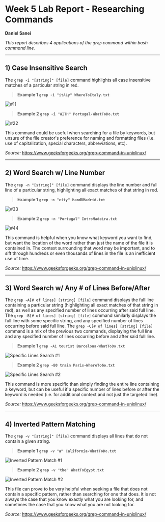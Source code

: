 # Week 5 Lab Report - Researching Commands
**Daniel Sanei**

*This report describes 4 applications of the `grep` command within bash command line.*

---
## 1) Case Insensitive Search
The `grep -i "[string]" [file]` command highlights all case insensitive matches of a particular string in red.

> **Example 1 `grep -i "itALy" WhereToItaly.txt`**

![#11](https://user-images.githubusercontent.com/122568617/218643384-ff20f7f4-ff44-4208-8a5e-2c49263bb208.JPG)

> **Example 2 `grep -i "WITH" Portugal-WhatToDo.txt`**

![#22](https://user-images.githubusercontent.com/122568617/218643407-2b5b810e-f96c-475d-bb4f-18abfc31dbd2.JPG)

This command could be useful when searching for a file by keywords, but unsure of the file creator's preference for naming and formatting files (i.e. use of capitalization, special characters, abbreviations, etc).

*Source:*  https://www.geeksforgeeks.org/grep-command-in-unixlinux/

---

## 2) Word Search w/ Line Number
The `grep -n "[string]" [file]` command displays the line number and full line of a particular string, highlighting all exact matches of that string in red.


> **Example 1 `grep -n "city" HandRMadrid.txt`**

![#33](https://user-images.githubusercontent.com/122568617/218643665-38fe0978-1441-4406-800d-00f6e84b51fe.JPG)

> **Example 2 `grep -n "Portugal" IntroMadeira.txt`**

![#44](https://user-images.githubusercontent.com/122568617/218643671-e5316a7d-52dc-4ce4-b44b-6598213e3984.JPG)

This command is helpful when you know what keyword you want to find, but want the location of the word rather than just the name of the file it is contained in. The context surrounding that word may be important, and to sift through hundreds or even thousands of lines in the file is an inefficient use of time.

*Source:*  https://www.geeksforgeeks.org/grep-command-in-unixlinux/

---

## 3) Word Search w/ Any # of Lines Before/After
The `grep -A[# of lines] [string] [file]` command displays the full line containing a particular string (highlighting all exact matches of that string in red), as well as any specified number of lines occurring after said full line.
The `grep -B[# of lines] [string] [file]` command similarly displays the full line with some specific string, and any specified number of lines occurring before said full line.
The `grep -C[# of lines] [string] [file]` command is a mix of the previous two commands, displaying the full line and any specified number of lines occurring before and after said full line.

> **Example 1 `grep -A1 tourist Barcelona-WhatToDo.txt`**

![Specific Lines Search #1](https://user-images.githubusercontent.com/122568617/218641462-c4b3995c-39a0-4abc-8992-9b2a38967cb6.JPG)


> **Example 2 `grep -B0 train Paris-WhereToGo.txt`**
> 
![Specific Lines Search #2](https://user-images.githubusercontent.com/122568617/218641477-a57fab70-b3cb-4797-b43a-e056260a8640.JPG)

This command is more specific than simply finding the entire line containing a keyword, but can be useful if a specific number of lines before or after the keyword is needed (i.e. for additional context and not just the targeted line).

*Source:*  https://www.geeksforgeeks.org/grep-command-in-unixlinux/

---

## 4) Inverted Pattern Matching
The `grep -v "[string]" [file]` command displays all lines that do not contain a given string.


> **Example 1 `grep -v "a" California-WhatToDo.txt`**

![Inverted Pattern Match #1](https://user-images.githubusercontent.com/122568617/218642226-c61ac1b7-083c-4dc3-bb38-df2ec69249ed.JPG)

> **Example 2 `grep -v "the" WhatToEgypt.txt`**

![Inverted Pattern Match #2](https://user-images.githubusercontent.com/122568617/218642250-ebc51b3c-18c3-41a0-b70d-779fa1bdb80f.JPG)

This file can prove to be very helpful when seeking a file that does not contain a specific pattern, rather than searching for one that does. It is not always the case that you know exactly what you are looking for, and sometimes the case that you know what you are not looking for.

*Source:*  https://www.geeksforgeeks.org/grep-command-in-unixlinux/
